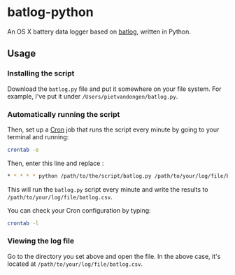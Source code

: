 # batlog-python

An OS X battery data logger based on [batlog][1], written in Python.

## Usage

### Installing the script

Download the `batlog.py` file and put it somewhere on your file system. For example, I've put it under `/Users/pietvandongen/batlog.py`.

### Automatically running the script

Then, set up a [Cron][2] job that runs the script every minute by going to your terminal and running:

```bash
crontab -e
```

Then, enter this line and replace :

```bash
* * * * * python /path/to/the/script/batlog.py /path/to/your/log/file/batlog.csv
```

This will run the `batlog.py` script every minute and write the results to `/path/to/your/log/file/batlog.csv`.

You can check your Cron configuration by typing:

```bash
crontab -l
```

### Viewing the log file

Go to the directory you set above and open the file. In the above case, it's located at `/path/to/your/log/file/batlog.csv`. 

[1]: https://github.com/jradavenport/batlog
[2]: http://en.wikipedia.org/wiki/Cron